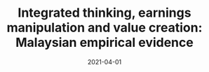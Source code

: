 ---
title: "Integrated thinking, earnings manipulation and value creation: Malaysian empirical evidence"
collection: publications
permalink: /publication/2021-04-01-integrated-thinking
cover_image: /assets/images/publications/integrated.jpeg # <--- ADD THIS LINE
short_title: "Earnings Management" # <--- ADD THIS LINE
excerpt: >
  <strong>Research Highlight & PhD Alignment</strong><br><br>
  "Integrated thinking" is the bedrock of the Integrated Reporting (IR) framework, suggesting that a holistic management approach can lead to better decisions and long-term value. But does it also affect the integrity of financial statements? This research empirically tests that proposition in the Malaysian market. We investigated whether firms that exhibit higher levels of integrated thinking are less likely to engage in earnings manipulation.<br><br>
  Our findings provide compelling evidence that a genuine commitment to integrated thinking is associated with lower levels of accrual-based earnings management. This suggests that a holistic, long-term perspective at the management level can enhance financial reporting quality and, by extension, create more sustainable corporate value.<br><br>
  This study was pivotal for me, as it connected the conceptual framework of IR to tangible accounting outcomes. It solidified my interest in how reporting frameworks are not just about disclosure, but about shaping internal corporate culture and ethical behavior. My goal in a PhD program is to further investigate these links between reporting incentives, managerial behavior, and the quality of information in capital markets.
date: 2021-04-01
venue: 'Business Process Management Journal, Vol. 27, No. 4, pp. 1179-1199'
paperurl: '/files/pdf/research/Integrated_thinking.pdf'
citation: 'Mohammed, N. F., Sutainim, N. A., Islam, M. S., & Mohamed, N. (2021). &quot;Integrated thinking, earnings manipulation and value creation: Malaysian empirical evidence.&quot; <i>Business Process Management Journal</i>, Vol. 27, No. 4, pp. 1179-1199.'
---